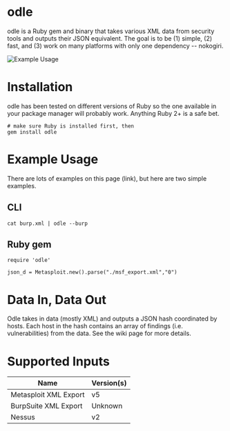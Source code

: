 # odle 

odle is a Ruby gem and binary that takes various XML data from security tools and outputs their JSON equivalent. The goal is to be (1) simple, (2) fast, and (3) work on many platforms with only one dependency -- nokogiri. 

![Example Usage](https://i.imgur.com/rhHBwew.gif)

# Installation
odle has been tested on different versions of Ruby so the one available in your package manager will probably work. Anything Ruby 2+ is a safe bet. 

```
# make sure Ruby is installed first, then
gem install odle
```

# Example Usage
There are lots of examples on this page (link), but here are two simple examples.

## CLI

```
cat burp.xml | odle --burp 
```

## Ruby gem

```
require 'odle'

json_d = Metasploit.new().parse("./msf_export.xml","0")
```

# Data In, Data Out

Odle takes in data (mostly XML) and outputs a JSON hash coordinated by hosts. Each host in the hash contains an array of findings (i.e. vulnerabilities) from the data. See the wiki page for more details. 

# Supported Inputs

| Name          			| Version(s)    |
| ------------- 			| ------------- |
| Metasploit XML Export     | v5 			|
| BurpSuite XML Export      | Unknown 		|
| Nessus        			| v2 			|
